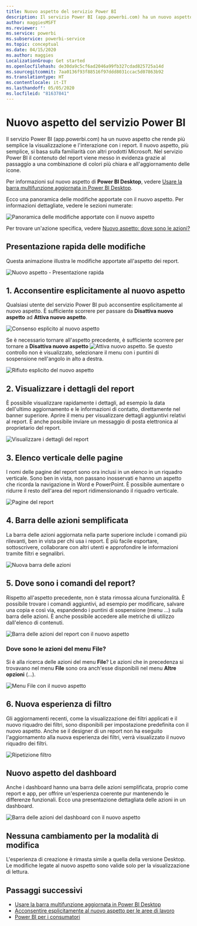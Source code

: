 ```yaml
---
title: Nuovo aspetto del servizio Power BI
description: Il servizio Power BI (app.powerbi.com) ha un nuovo aspetto. Questo articolo descrive come spostarsi tra i report con il nuovo aspetto.
author: maggiesMSFT
ms.reviewer: ''
ms.service: powerbi
ms.subservice: powerbi-service
ms.topic: conceptual
ms.date: 04/15/2020
ms.author: maggies
LocalizationGroup: Get started
ms.openlocfilehash: de30da9c5cf6ad2046a99fb327cdad825725a14d
ms.sourcegitcommit: 7aa0136f93f88516f97ddd8031ccac5d07863b92
ms.translationtype: HT
ms.contentlocale: it-IT
ms.lasthandoff: 05/05/2020
ms.locfileid: "81637841"
---
```

# <a name="the-new-look-of-the-power-bi-service"></a>Nuovo aspetto del servizio Power BI

Il servizio Power BI (app.powerbi.com) ha un nuovo aspetto che rende più semplice la visualizzazione e l'interazione con i report. Il nuovo aspetto, più semplice, si basa sulla familiarità con altri prodotti Microsoft. Nel servizio Power BI il contenuto del report viene messo in evidenza grazie al passaggio a una combinazione di colori più chiara e all'aggiornamento delle icone. 

Per informazioni sul nuovo aspetto di **Power BI Desktop**, vedere [Usare la barra multifunzione aggiornata in Power BI Desktop](desktop-ribbon.md).

Ecco una panoramica delle modifiche apportate con il nuovo aspetto. Per informazioni dettagliate, vedere le sezioni numerate:

![Panoramica delle modifiche apportate con il nuovo aspetto](media/service-new-look/power-bi-new-look-changes.png)

Per trovare un'azione specifica, vedere [Nuovo aspetto: dove sono le azioni?](service-new-look-where-actions.md)

## <a name="quick-tour-of-the-changes"></a>Presentazione rapida delle modifiche

Questa animazione illustra le modifiche apportate all'aspetto dei report.

![Nuovo aspetto - Presentazione rapida](media/service-new-look/power-bi-new-look-quick-tour.gif)

## <a name="1-opt-in-to-the-new-look"></a>1. Acconsentire esplicitamente al nuovo aspetto

Qualsiasi utente del servizio Power BI può acconsentire esplicitamente al nuovo aspetto. È sufficiente scorrere per passare da **Disattiva nuovo aspetto** ad **Attiva nuovo aspetto**.

![Consenso esplicito al nuovo aspetto](media/service-new-look/power-bi-new-look-off.png)

Se è necessario tornare all'aspetto precedente, è sufficiente scorrere per tornare a **Disattiva nuovo aspetto** ![Attiva nuovo aspetto](media/service-new-look/power-bi-new-look-toggle-on.png). Se questo controllo non è visualizzato, selezionare il menu con i puntini di sospensione nell'angolo in alto a destra.

![Rifiuto esplicito del nuovo aspetto](media/service-new-look/power-bi-new-look-on.png)

## <a name="2-view-report-details"></a>2. Visualizzare i dettagli del report 

È possibile visualizzare rapidamente i dettagli, ad esempio la data dell'ultimo aggiornamento e le informazioni di contatto, direttamente nel banner superiore.  Aprire il menu per visualizzare dettagli aggiuntivi relativi al report. È anche possibile inviare un messaggio di posta elettronica al proprietario del report.

![Visualizzare i dettagli del report](media/service-new-look/power-bi-new-look-metadata.png)

## <a name="3-vertical-list-of-pages"></a>3. Elenco verticale delle pagine 
I nomi delle pagine del report sono ora inclusi in un elenco in un riquadro verticale. Sono ben in vista, non passano inosservati e hanno un aspetto che ricorda la navigazione in Word e PowerPoint. È possibile aumentare o ridurre il resto dell'area del report ridimensionando il riquadro verticale.

![Pagine del report](media/service-new-look/power-bi-new-look-report-pages.png)

## <a name="4-simplified-action-bar"></a>4. Barra delle azioni semplificata 

La barra delle azioni aggiornata nella parte superiore include i comandi più rilevanti, ben in vista per chi usa i report. È più facile esportare, sottoscrivere, collaborare con altri utenti e approfondire le informazioni tramite filtri e segnalibri.

![Nuova barra delle azioni](media/service-new-look/power-bi-new-look-action-bar.png)

## <a name="5-where-are-the-report-commands"></a>5. Dove sono i comandi del report?

Rispetto all'aspetto precedente, non è stata rimossa alcuna funzionalità. È possibile trovare i comandi aggiuntivi, ad esempio per modificare, salvare una copia e così via, espandendo i puntini di sospensione (menu ...) sulla barra delle azioni. È anche possibile accedere alle metriche di utilizzo dall'elenco di contenuti.

![Barra delle azioni del report con il nuovo aspetto](media/service-new-look/power-bi-report-action-bar-new-look.gif)

### <a name="where-are-file-menu-actions"></a>Dove sono le azioni del menu File?

Si è alla ricerca delle azioni del menu **File**? Le azioni che in precedenza si trovavano nel menu **File** sono ora anch'esse disponibili nel menu **Altre opzioni** (...). 

![Menu File con il nuovo aspetto](media/service-new-look/power-bi-file-menu-new-look.gif)

## <a name="6-new-filter-experience"></a>6. Nuova esperienza di filtro

Gli aggiornamenti recenti, come la visualizzazione dei filtri applicati e il nuovo riquadro dei filtri, sono disponibili per impostazione predefinita con il nuovo aspetto. Anche se il designer di un report non ha eseguito l'aggiornamento alla nuova esperienza dei filtri, verrà visualizzato il nuovo riquadro dei filtri.

![Ripetizione filtro](media/service-new-look/power-bi-new-look-filters.png)

## <a name="dashboard-new-look-experience"></a>Nuovo aspetto del dashboard 

Anche i dashboard hanno una barra delle azioni semplificata, proprio come report e app, per offrire un'esperienza coerente pur mantenendo le differenze funzionali. Ecco una presentazione dettagliata delle azioni in un dashboard.
 
![Barra delle azioni del dashboard con il nuovo aspetto](media/service-new-look/power-bi-dashboard-action-bar-new-look.gif)

## <a name="no-changes-to-edit-mode"></a>Nessuna cambiamento per la modalità di modifica 

L'esperienza di creazione è rimasta simile a quella della versione Desktop. Le modifiche legate al nuovo aspetto sono valide solo per la visualizzazione di lettura.

## <a name="next-steps"></a>Passaggi successivi

- [Usare la barra multifunzione aggiornata in Power BI Desktop](desktop-ribbon.md)
- [Acconsentire esplicitamente al nuovo aspetto per le aree di lavoro](collaborate-share/service-workspaces-new-look.md)
- [Power BI per i consumatori](consumer/end-user-consumer.md)
